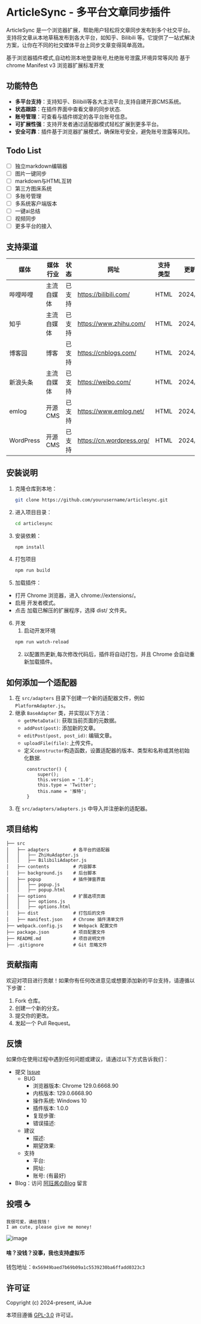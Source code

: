 # ArticleSync - 多平台文章同步插件

ArticleSync 是一个浏览器扩展，帮助用户轻松将文章同步发布到多个社交平台。支持将文章从本地草稿发布到各大平台，如知乎、Bilibili 等。它提供了一站式解决方案，让你在不同的社交媒体平台上同步文章变得简单高效。

基于浏览器插件模式,自动检测本地登录账号,杜绝账号泄露,环境异常等风险
基于 chrome Manifest v3 浏览器扩展标准开发

## 功能特色
- **多平台支持**：支持知乎、Bilibili等各大主流平台,支持自建开源CMS系统。
- **状态跟踪**：在插件界面中查看文章的同步状态.
- **账号管理**：可查看与插件绑定的各平台账号信息。
- **可扩展性强**：支持开发者通过适配器模式轻松扩展到更多平台。
- **安全可靠**：插件基于浏览器扩展模式，确保账号安全，避免账号泄露等风险。

## Todo List
- [ ] 独立markdown编辑器
- [ ] 图片一键同步
- [ ] markdown与HTML互转
- [ ] 第三方图床系统
- [ ] 多账号管理
- [ ] 多系统客户端版本
- [ ] 一键ai总结
- [ ] 视频同步
- [ ] 更多平台的接入

## 支持渠道
| 媒体           | 媒体行业  | 状态  | 网址                                | 支持类型          | 更新时间      |
|--------------|-------|-----|-----------------------------------|---------------|-----------|
| 哔哩哔哩        | 主流自媒体 | 已支持 | https://bilibili.com/         | HTML          | 2024/10/13 |
| 知乎           | 主流自媒体 | 已支持 | https://www.zhihu.com/            | HTML          | 2024/10/13 |
| 博客园           | 博客 | 已支持 | https://cnblogs.com/            | HTML          | 2024/10/14 |
| 新浪头条           | 主流自媒体 | 已支持 | https://weibo.com/            | HTML          | 2024/10/14 |
| emlog           | 开源CMS | 已支持 | https://www.emlog.net/            | HTML          | 2024/10/14 |
| WordPress           | 开源CMS | 已支持 | https://cn.wordpress.org/            | HTML          | 2024/10/14 |

## 安装说明

1. 克隆仓库到本地：
   ```bash
   git clone https://github.com/yourusername/articlesync.git
   ```

2. 进入项目目录：
   ```bash
   cd articlesync
   ```

3. 安装依赖：
   ```bash
   npm install
   ```

4. 打包项目
   ```bash
   npm run build
   ```

5. 加载插件：
- 打开 Chrome 浏览器，进入 chrome://extensions/。
- 启用 开发者模式。
- 点击 加载已解压的扩展程序，选择 dist/ 文件夹。
   
6. 开发
   1. 启动开发环境
	``` bash
	npm run watch-reload
	```
	2. 以配置热更新,每次修改代码后，插件将自动打包，并且 Chrome 会自动重新加载插件。

## 如何添加一个适配器
1. 在 `src/adapters` 目录下创建一个新的适配器文件，例如 `PlatformAdapter.js`。
2. 继承 `BaseAdapter` 类，并实现以下方法：
   -  `getMetaData()`: 获取当前页面的元数据。
   -  `addPost(post)`: 添加新的文章。
   -  `editPost(post, post_id)`: 编辑文章。
   -  `uploadFile(file)`: 上传文件。
   -  定义`constructor`构造函数，设置适配器的版本、类型和名称或其他初始化数据.
	   ```
		constructor() {
			super();
			this.version = '1.0';
			this.type = 'Twitter';
			this.name = '推特';
		}
		```
3. 在 `src/adapters/adapters.js` 中导入并注册新的适配器。
	

## 项目结构
```
├── src
│   ├── adapters         # 各平台的适配器
│   │   ├── ZhiHuAdapter.js
│   │   ├── BilibiliAdapter.js
│   ├── contents         # 内容脚本
│   ├── background.js    # 后台脚本
│   ├── popup            # 插件弹窗界面
│   │   ├── popup.js
│   │   ├── popup.html
│   ├── options          # 扩展选项页面
│   │   ├── options.js
│   │   ├── options.html
│   ├── dist             # 打包后的文件
│   ├── manifest.json    # Chrome 插件清单文件
├── webpack.config.js    # Webpack 配置文件
├── package.json         # 项目配置文件
├── README.md            # 项目说明文件
├── .gitignore           # Git 忽略文件

```

## 贡献指南

欢迎对项目进行贡献！如果你有任何改进意见或想要添加新的平台支持，请遵循以下步骤：

1. Fork 仓库。
2. 创建一个新的分支。
3. 提交你的更改。
4. 发起一个 Pull Request。

## 反馈
如果你在使用过程中遇到任何问题或建议，请通过以下方式告诉我们：

- 提交 [Issue](https://github.com/iAJue/Articlesync/issues)
  - BUG
    - 浏览器版本: Chrome 129.0.6668.90
    - 内核版本: 129.0.6668.90
    - 操作系统: Windows 10
    - 插件版本: 1.0.0
    - 复现步骤:
    - 错误描述:
  - 建议
    - 描述:
    - 期望效果:
  - 支持
    - 平台:
    - 网址:
    - 账号: (有最好)
- Blog：访问 [阿珏酱のBlog](https://MoeJue.cn) 留言


## 投喂 ☕
	我很可爱，请给我钱！
	I am cute, please give me money!

![image](./images/Feeding.gif)

#### 啥？没钱？没事，我也支持虚拟币
钱包地址：`0x56949baed7b69b09a1c5539230ba6ffadd0323c3`

## 许可证

Copyright (c) 2024-present, iAJue

本项目遵循 [GPL-3.0](https://opensource.org/licenses/GPL-3.0) 许可证。